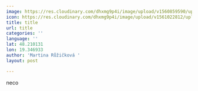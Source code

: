 ```yaml
---
image: https://res.cloudinary.com/dhxmg9p4i/image/upload/v1560859590/uploads/bcaa-1.png
icon: https://res.cloudinary.com/dhxmg9p4i/image/upload/v1561022812/uploads/icon-clock.jpg
title: title
url: title
categories: ''
language: ''
lat: 48.210131
lon: 19.346933
author: 'Martina Růžičková '
layout: post

---
```

neco